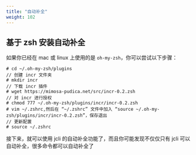 ```yaml
---
title: "自动补全"
weight: 102
---
```


## 基于 zsh 安装自动补全

如果你已经在 mac 或 linux 上使用的是 `oh-my-zsh`，你可以尝试以下步骤：

```
# cd ~/.oh-my-zsh/plugins
// 创建 incr 文件夹
# mkdir incr
// 下载 incr 插件
# wget https://mimosa-pudica.net/src/incr-0.2.zsh
// 对 incr 进行授权
# chmod 777 ~/.oh-my-zsh/plugins/incr/incr-0.2.zsh
# vim ~/.zshrc,然后在 “~/.zshrc” 文件中加入 “source ~/.oh-my-zsh/plugins/incr/incr-0.2.zsh”，保存退出
// 更新配置
# source ~/.zshrc
```

接下来，就可以使用 jcli 的自动补全功能了，而且你可能发现不仅仅只有 jcli 可以自动补全，很多命令都可以自动补全了
